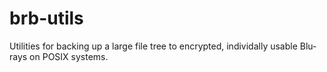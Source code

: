 # brb-utils
Utilities for backing up a large file tree to encrypted, individally usable Blu-rays on POSIX systems.
